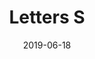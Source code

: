 ---
title: Letters S
date: '2019-06-18'
thumb_image: images/mar-4yo/4-mar-s-letters.jpg
thumb_image_alt: Letters S
image: images/mar-4yo/4-mar-s-letters.jpg
image_alt: Letters S
template: project
---	